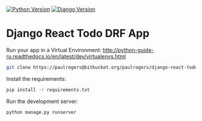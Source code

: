 [![Python Version](https://img.shields.io/badge/python-3.8-brightgreen.svg)](https://python.org)
[![Django Version](https://img.shields.io/badge/django-3.0.5-brightgreen.svg)](https://djangoproject.com)

# Django React Todo DRF App

Run your app in a Virtual Environment: http://python-guide-ru.readthedocs.io/en/latest/dev/virtualenvs.html

```bash
git clone https://paulrogers@bitbucket.org/paulrogers/django-react-todo-drf.git
```

Install the requirements:

```bash
pip install -r requirements.txt
```

Run the development server:

```bash
python manage.py runserver
```
